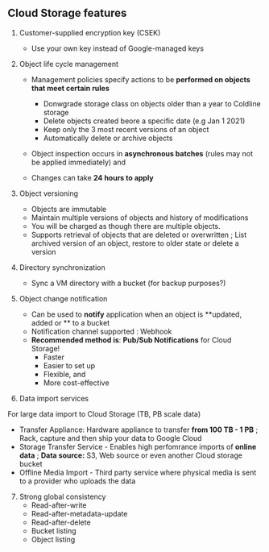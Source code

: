## Cloud Storage features

1. Customer-supplied encryption key (CSEK)
    - Use your own key instead of Google-managed keys

2. Object life cycle management
    - Management policies specify actions to be **performed on objects that meet certain rules**
        - Donwgrade storage class on objects older than a year to Coldline storage
        - Delete objects created beore a specific date (e.g Jan 1 2021)
        - Keep only the 3 most recent versions of an object
        - Automatically delete or archive objects

    - Object inspection occurs in **asynchronous batches** (rules may not be applied immediately) and
    - Changes can take **24 hours to apply** 

3. Object versioning
    - Objects are immutable
    - Maintain multiple versions of objects and history of modifications
    - You will be charged as though there are multiple objects.
    - Supports retrieval of objects that are deleted or overwritten ; List archived version of an object, restore to older state or delete a version

4. Directory synchronization
    - Sync a VM directory with a bucket (for backup purposes?)

5. Object change notification
    - Can be used to **notify** application when an object is **updated, added or ** to a bucket
    - Notification channel supported : Webhook
    - **Recommended method is**: **Pub/Sub Notifications** for Cloud Storage! 
        - Faster
        - Easier to set up
        - Flexible, and
        - More cost-effective   

6. Data import services

For large data import to Cloud Storage (TB, PB scale data)

   - Transfer Appliance: Hardware appliance to transfer **from 100 TB - 1 PB** ; Rack, capture and then ship your data to Google Cloud
   - Storage Transfer Service - Enables high perfomrance imports of **online data** ; **Data source:** S3, Web source or even another Cloud storage bucket
   - Offline Media Import - Third party service where physical media is sent to a provider who uploads the data

7. Strong global consistency
    - Read-after-write
    - Read-after-metadata-update
    - Read-after-delete
    - Bucket listing
    - Object listing
